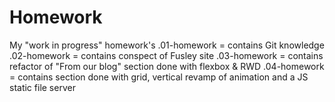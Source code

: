 # Homework
My "work in progress" homework's
.01-homework = contains Git knowledge
.02-homework = contains conspect of Fusley site
.03-homework = contains refactor of "From our blog" section done with flexbox & RWD
.04-homework = contains section done with grid, vertical revamp of animation and a JS static file server

